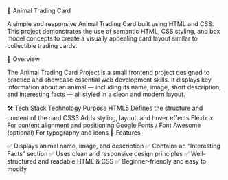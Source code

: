 🦁 Animal Trading Card

A simple and responsive Animal Trading Card built using HTML and CSS.
This project demonstrates the use of semantic HTML, CSS styling, and box model concepts to create a visually appealing card layout similar to collectible trading cards.

🚀 Overview

The Animal Trading Card Project is a small frontend project designed to practice and showcase essential web development skills.
It displays key information about an animal — including its name, image, short description, and interesting facts — all styled in a clean and modern layout.

🛠️ Tech Stack
Technology	Purpose
HTML5	Defines the structure and content of the card
CSS3	Adds styling, layout, and hover effects
Flexbox	For content alignment and positioning
Google Fonts / Font Awesome (optional)	For typography and icons
📸 Features

✅ Displays animal name, image, and description
✅ Contains an “Interesting Facts” section
✅ Uses clean and responsive design principles
✅ Well-structured and readable HTML & CSS
✅ Beginner-friendly and easy to modify
